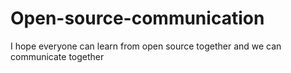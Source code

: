 # Open-source-communication
I hope everyone can learn from open source together and we can communicate together
